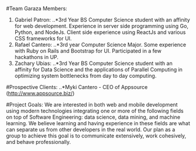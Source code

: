 #Team Garaza Members:
1. Gabriel Patron:
..*3rd Year BS Computer Science student with an affinity for web development. Experience in server side programming using Go, Python, and NodeJs.           Client side experience using ReactJs and various CSS frameworks for UI.  
2. Rafael Cantero:
..*3rd year Computer Science Major. Some experience with Ruby on Rails and Bootstrap for UI. Participated in a few hackathons in UP.
3. Zachary Ubias:
..*3rd Year BS Computer Science student with an affinity for Data Science and the applications of Parallel Computing in optimizing system bottlenecks           from day to day computing.
 
#Prospective Clients:
..*Myki Cantero - CEO of Appsource (http://www.appsource.biz/)
 
#Project Goals:
    We are interested in both  web and mobile development using modern technologies integrating  one or more of the following fields on top of Software Engineering: data science, data mining, and  machine learning. We believe learning and having experience in these fields are what can separate us
from other developers in the real world. Our plan as a group to achieve this goal is to communicate extensively, work cohesively, and behave professionally. 